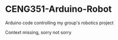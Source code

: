 # CENG351-Arduino-Robot
Arduino code controlling my group's robotics project

Context missing, sorry not sorry
